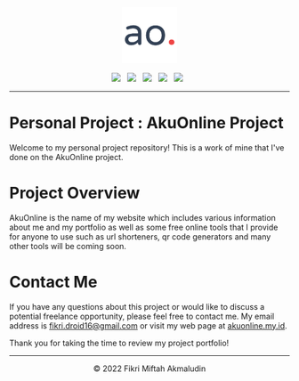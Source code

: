 <p align="center">
<img src="https://github.com/vkr16/akuonline-2022/blob/main/public/assets/img/logo.png?raw=true" alt"Inventoman logo" width="20%"></img>
<div align="center">
<img src="https://img.shields.io/badge/App Version-1.1-orange"></img> &nbsp; 
<img src="https://img.shields.io/badge/PHP%20Version-8.1.10-blue"></img> &nbsp;
<img src="https://img.shields.io/badge/CodeIgniter-4.2.6-red"></img> &nbsp;
<img src="https://img.shields.io/badge/Bootstrap-5.2.1-blueviolet"></img> &nbsp;
<img src="https://img.shields.io/badge/JQuery-3.6.1-blue"></img> &nbsp;
</div>
</p>

---
# Personal Project : AkuOnline Project

Welcome to my personal project repository! This is a work of mine that I've done on the AkuOnline project.

# Project Overview

AkuOnline is the name of my website which includes various information about me and my portfolio as well as some free online tools that I provide for anyone to use such as url shorteners, qr code generators and many other tools will be coming soon.

# Contact Me

If you have any questions about this project or would like to discuss a potential freelance opportunity, please feel free to contact me. My email address is fikri.droid16@gmail.com or visit my web page at [akuonline.my.id](https://akuonline.my.id).

Thank you for taking the time to review my project portfolio!


<hr>
<p align="center">&copy; 2022 Fikri Miftah Akmaludin </p>
